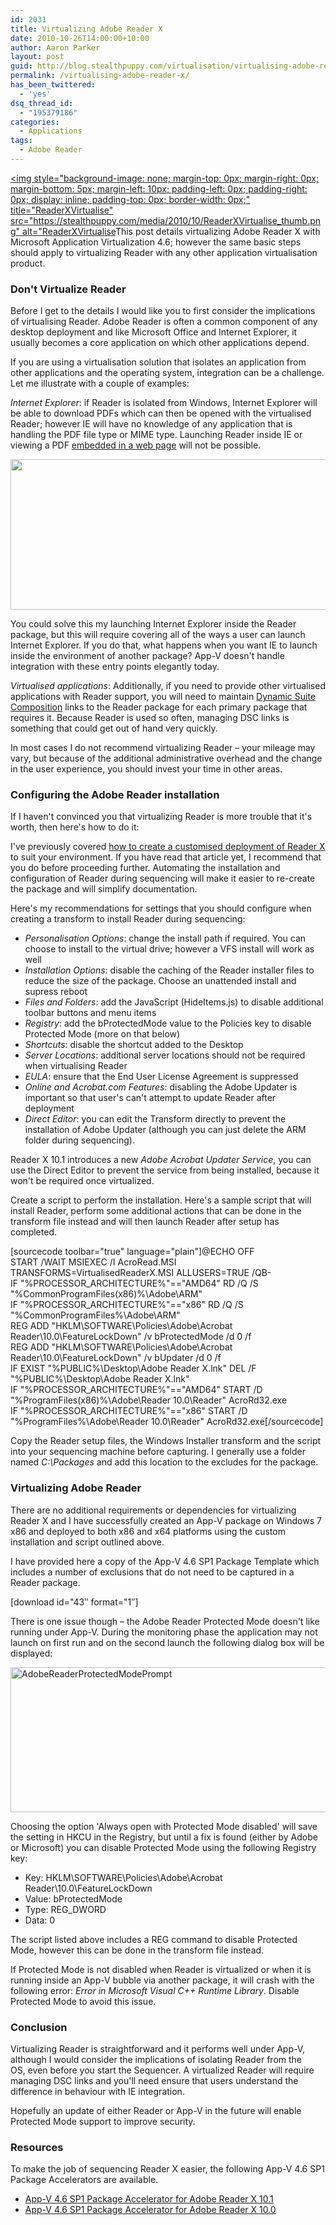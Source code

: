 ```yaml
---
id: 2031
title: Virtualizing Adobe Reader X
date: 2010-10-26T14:00:00+10:00
author: Aaron Parker
layout: post
guid: http://blog.stealthpuppy.com/virtualisation/virtualising-adobe-reader-x/
permalink: /virtualising-adobe-reader-x/
has_been_twittered:
  - 'yes'
dsq_thread_id:
  - "195379186"
categories:
  - Applications
tags:
  - Adobe Reader
---
```

[<img style="background-image: none; margin-top: 0px; margin-right: 0px; margin-bottom: 5px; margin-left: 10px; padding-left: 0px; padding-right: 0px; display: inline; padding-top: 0px; border-width: 0px;" title="ReaderXVirtualise" src="https://stealthpuppy.com/media/2010/10/ReaderXVirtualise_thumb.png" alt="ReaderXVirtualise]({{site.baseurl}}/media/2010/10/ReaderXVirtualise.png)This post details virtualizing Adobe Reader X with Microsoft Application Virtualization 4.6; however the same basic steps should apply to virtualizing Reader with any other application virtualisation product.

### Don't Virtualize Reader

Before I get to the details I would like you to first consider the implications of virtualising Reader. Adobe Reader is often a common component of any desktop deployment and like Microsoft Office and Internet Explorer, it usually becomes a core application on which other applications depend.

If you are using a virtualisation solution that isolates an application from other applications and the operating system, integration can be a challenge. Let me illustrate with a couple of examples:

_Internet Explorer_: if Reader is isolated from Windows, Internet Explorer will be able to download PDFs which can then be opened with the virtualised Reader; however IE will have no knowledge of any application that is handling the PDF file type or MIME type. Launching Reader inside IE or viewing a PDF [embedded in a web page](http://blogs.adobe.com/pdfdevjunkie/2007/08/using_the_html_embed_tag_to_di.html) will not be possible.

<img title="ComparingReaderInstallTypes" src="https://stealthpuppy.com/media/2010/10/ComparingReaderInstallTypes.png" alt="" width="660" height="241" /> 

You could solve this my launching Internet Explorer inside the Reader package, but this will require covering all of the ways a user can launch Internet Explorer. If you do that, what happens when you want IE to launch inside the environment of another package? App-V doesn't handle integration with these entry points elegantly today.

_Virtualised applications_: Additionally, if you need to provide other virtualised applications with Reader support, you will need to maintain [Dynamic Suite Composition](http://www.microsoft.com/systemcenter/appv/dynamic.mspx) links to the Reader package for each primary package that requires it. Because Reader is used so often, managing DSC links is something that could get out of hand very quickly.

In most cases I do not recommend virtualizing Reader – your mileage may vary, but because of the additional administrative overhead and the change in the user experience, you should invest your time in other areas.

### Configuring the Adobe Reader installation

If I haven't convinced you that virtualizing Reader is more trouble that it's worth, then here's how to do it:

I've previously covered [how to create a customised deployment of Reader X]({{site.baseurl}}/deployment/deploying-adobe-reader-x/) to suit your environment. If you have read that article yet, I recommend that you do before proceeding further. Automating the installation and configuration of Reader during sequencing will make it easier to re-create the package and will simplify documentation.

Here's my recommendations for settings that you should configure when creating a transform to install Reader during sequencing:

  * _Personalisation Options_: change the install path if required. You can choose to install to the virtual drive; however a VFS install will work as well
  * _Installation Options_: disable the caching of the Reader installer files to reduce the size of the package. Choose an unattended install and supress reboot
  * _Files and Folders_: add the JavaScript (HideItems.js) to disable additional toolbar buttons and menu items
  * _Registry_: add the bProtectedMode value to the Policies key to disable Protected Mode (more on that below)
  * _Shortcuts_: disable the shortcut added to the Desktop
  * _Server Locations_: additional server locations should not be required when virtualising Reader
  * _EULA_: ensure that the End User License Agreement is suppressed
  * _Online and Acrobat.com Features_: disabling the Adobe Updater is important so that user's can't attempt to update Reader after deployment
  * _Direct Editor_: you can edit the Transform directly to prevent the installation of Adobe Updater (although you can just delete the ARM folder during sequencing).

Reader X 10.1 introduces a new _Adobe Acrobat Updater Service_, you can use the Direct Editor to prevent the service from being installed, because it won't be required once virtualized.

Create a script to perform the installation. Here's a sample script that will install Reader, perform some additional actions that can be done in the transform file instead and will then launch Reader after setup has completed.

[sourcecode toolbar="true" language="plain"]@ECHO OFF  
START /WAIT MSIEXEC /I AcroRead.MSI TRANSFORMS=VirtualisedReaderX.MSI ALLUSERS=TRUE /QB-  
IF "%PROCESSOR_ARCHITECTURE%"=="AMD64" RD /Q /S "%CommonProgramFiles(x86)%\Adobe\ARM"  
IF "%PROCESSOR_ARCHITECTURE%"=="x86" RD /Q /S "%CommonProgramFiles%\Adobe\ARM"  
REG ADD "HKLM\SOFTWARE\Policies\Adobe\Acrobat Reader\10.0\FeatureLockDown" /v bProtectedMode /d 0 /f  
REG ADD "HKLM\SOFTWARE\Policies\Adobe\Acrobat Reader\10.0\FeatureLockDown" /v bUpdater /d 0 /f  
IF EXIST "%PUBLIC%\Desktop\Adobe Reader X.lnk" DEL /F "%PUBLIC%\Desktop\Adobe Reader X.lnk"  
IF "%PROCESSOR_ARCHITECTURE%"=="AMD64" START /D "%ProgramFiles(x86)%\Adobe\Reader 10.0\Reader" AcroRd32.exe  
IF "%PROCESSOR_ARCHITECTURE%"=="x86" START /D "%ProgramFiles%\Adobe\Reader 10.0\Reader" AcroRd32.exe[/sourcecode]

Copy the Reader setup files, the Windows Installer transform and the script into your sequencing machine before capturing. I generally use a folder named _C:\Packages_ and add this location to the excludes for the package.

### Virtualizing Adobe Reader

There are no additional requirements or dependencies for virtualizing Reader X and I have successfully created an App-V package on Windows 7 x86 and deployed to both x86 and x64 platforms using the custom installation and script outlined above.

I have provided here a copy of the App-V 4.6 SP1 Package Template which includes a number of exclusions that do not need to be captured in a Reader package.

<p class="download">
  [download id="43&#8243; format="1&#8243;]
</p>

There is one issue though – the Adobe Reader Protected Mode doesn't like running under App-V. During the monitoring phase the application may not launch on first run and on the second launch the following dialog box will be displayed:

<img style="background-image: none; padding-left: 0px; padding-right: 0px; display: inline; padding-top: 0px; border: 0px;" title="AdobeReaderProtectedModePrompt" src="https://stealthpuppy.com/media/2010/10/AdobeReaderProtectedModePrompt_thumb.png" alt="AdobeReaderProtectedModePrompt" width="660" height="232" border="0" /> 

Choosing the option 'Always open with Protected Mode disabled' will save the setting in HKCU in the Registry, but until a fix is found (either by Adobe or Microsoft) you can disable Protected Mode using the following Registry key:

  * Key: HKLM\SOFTWARE\Policies\Adobe\Acrobat Reader\10.0\FeatureLockDown
  * Value: bProtectedMode
  * Type: REG_DWORD
  * Data: 0

The script listed above includes a REG command to disable Protected Mode, however this can be done in the transform file instead.

If Protected Mode is not disabled when Reader is virtualized or when it is running inside an App-V bubble via another package, it will crash with the following error: _Error in Microsoft Visual C++ Runtime Library_. Disable Protected Mode to avoid this issue.

### Conclusion

Virtualizing Reader is straightforward and it performs well under App-V, although I would consider the implications of isolating Reader from the OS, even before you start the Sequencer. A virtualized Reader will require managing DSC links and you'll need ensure that users understand the difference in behaviour with IE integration.

Hopefully an update of either Reader or App-V in the future will enable Protected Mode support to improve security.

### Resources

To make the job of sequencing Reader X easier, the following App-V 4.6 SP1 Package Accelerators are available.

  * [App-V 4.6 SP1 Package Accelerator for Adobe Reader X 10.1](http://gallery.technet.microsoft.com/Adobe-Reader-X-101-en-US-42e026c8)
  * [App-V 4.6 SP1 Package Accelerator for Adobe Reader X 10.0](http://gallery.technet.microsoft.com/Adobe-Reader-X-Package-ac504c1c)